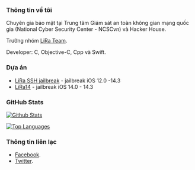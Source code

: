 ### Thông tin về tôi
Chuyên gia bảo mật tại Trung tâm Giám sát an toàn không gian mạng quốc gia (National Cyber Security Center - NCSCvn) và Hacker House.

Trưởng nhóm  [LiRa Team](https://lirateam.github.io).

Developer: C, Objective-C, Cpp và Swift.

### Dựa án
- [LiRa SSH jailbreak](https://github.com/H0aHuynh/LiRa) - jailbreak iOS 12.0 -14.3
- [LiRa14](https://github.com/H0aHuynh/LiRa14) - jailbreak iOS 14.0 - 14.3

### GitHub Stats

[![Github Stats](https://github-readme-stats.vercel.app/api?username=H0ahuynh&show_icons=true&theme=dark)](https://github.com/H0ahuynh)

[![Top Languages](https://github-readme-stats.vercel.app/api/top-langs/?username=H0ahuynh&layout=compact&langs_count=6&hide=assembly&theme=dark)](https://github.com/H0ahuynh/)

### Thông tin liên lạc
- [Facebook](https://facebook.com/hoahuynh.htbn).
- [Twitter](https://twitter.com/hoa_huynh19).
